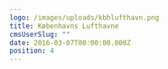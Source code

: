 ```yaml
---
logo: /images/uploads/kbhlufthavn.png
title: Københavns Lufthavne
cmsUserSlug: ""
date: 2016-03-07T00:00:00.000Z
position: 4
---
```


